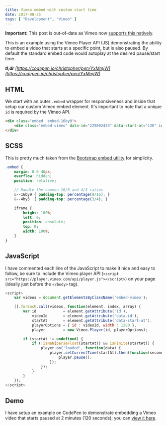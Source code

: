 ```yaml
---
title: Vimeo embed with custom start time
date: 2017-08-25
tags: [ "Development", "Vimeo" ]
---
```


**Important:** This post is out-of-date as Vimeo now [supports this natively](https://vimeo.zendesk.com/hc/en-us/articles/360000121668).

This is an example using the Vimeo Player API (JS) demonstrating the ability to embed a video that starts at a specific point, but is also paused. By default the standard embed code would autoplay at the desired pause/start time.

_**tl;dr** [https://codepen.io/christopher/pen/YxMmjW](https://codepen.io/christopher/pen/YxMmjW)_

## HTML

We start with an outer `.embed` wrapper for responsiveness and inside that setup our custom Vimeo embed element. It's important to note that a unique `id` is required by the Vimeo API.

```html
<div class="embed  embed-16by9">
    <div class="embed-vimeo" data-id="229802433" data-start-at="120" id="embed1"></div>
</div>
```

## SCSS

This is pretty much taken from the [Bootstrap embed utility](https://getbootstrap.com/docs/4.0/utilities/embed/) for simplicity.

```scss
.embed {
    margin: 0 0 40px;
    overflow: hidden;
    position: relative;

    // Handle the common 16/9 and 4/3 ratios
    &--16by9 { padding-top: percentage(9/16); }
    &--4by3  { padding-top: percentage(3/4); }

    iframe {
        height: 100%;
        left: 0;
        position: absolute;
        top: 0;
        width: 100%;
    }
}
```

## JavaScript

I have commented each line of the JavaScript to make it nice and easy to follow, be sure to include the Vimeo player API (`<script src="https://player.vimeo.com/api/player.js"></script>`) on your page (ideally just before the `</body>` tag).

```js
<script>
    var videos = document.getElementsByClassName('embed-vimeo');             // get all of the '.embed-vimeo' items

    [].forEach.call(videos, function(element, index, array) {                // loop through each item
        var id            = element.getAttribute('id'),                      // unique id of the video element
            videoId       = element.getAttribute('data-id'),                 // id of the Vimeo video
            startAt       = element.getAttribute('data-start-at'),           // time to start at
            playerOptions = { id : videoId, width : 1280 },                  // options to be passed to the player
            player        = new Vimeo.Player(id, playerOptions);             // create a new instance of the player

        if (startAt != undefined) {                                          // do we have a "start-at" value?
            if (!isNaN(parseFloat(startAt)) && isFinite(startAt)) {          // is the "start-at" value numeric?
                player.on('loaded', function(data) {                         // okay, once the video has loaded...
                    player.setCurrentTime(startAt).then(function(seconds) {  // set the "start-at" time, and then...
                        player.pause();                                      // pause the video
                    });
                });
            }
        }
    });
</script>
```

## Demo

I have setup an example on CodePen to demonstrate embedding a Vimeo video that starts paused at 2 minutes (120 seconds); you can [view it here](https://codepen.io/christopher/pen/YxMmjW).

